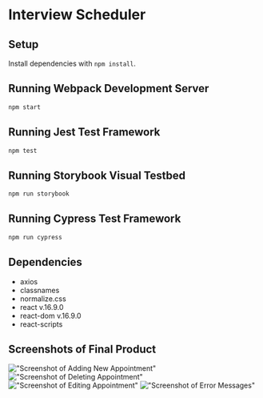 # Interview Scheduler

## Setup

Install dependencies with `npm install`.

## Running Webpack Development Server

```sh
npm start
```

## Running Jest Test Framework

```sh
npm test
```

## Running Storybook Visual Testbed

```sh
npm run storybook
```

## Running Cypress Test Framework

```sh
npm run cypress
```

## Dependencies
- axios
- classnames
- normalize.css
- react v.16.9.0
- react-dom v.16.9.0
- react-scripts 

## Screenshots of Final Product

!["Screenshot of Adding New Appointment"]()
!["Screenshot of Deleting Appointment"]()
!["Screenshot of Editing Appointment"]()
!["Screenshot of Error Messages"]()

